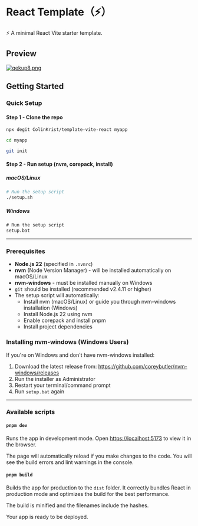 # React Template（⚡️）

⚡️ A minimal React Vite starter template.

## Preview

[![qekup8.png](https://s1.ax1x.com/2022/03/20/qekup8.png)](https://imgtu.com/i/qekup8)

## Getting Started

### Quick Setup

#### Step 1 - Clone the repo

```bash
npx degit ColinKrist/template-vite-react myapp

cd myapp

git init
```

#### Step 2 - Run setup (nvm, corepack, install)

##### macOS/Linux

```bash
# Run the setup script
./setup.sh
```

##### Windows

```cmd
# Run the setup script
setup.bat
```

---

### Prerequisites

- **Node.js 22** (specified in `.nvmrc`)
- **nvm** (Node Version Manager) - will be installed automatically on macOS/Linux
- **nvm-windows** - must be installed manually on Windows
- `git` should be installed (recommended v2.4.11 or higher)
- The setup script will automatically:
  - Install nvm (macOS/Linux) or guide you through nvm-windows installation (Windows)
  - Install Node.js 22 using nvm
  - Enable corepack and install pnpm
  - Install project dependencies

### Installing nvm-windows (Windows Users)

If you're on Windows and don't have nvm-windows installed:

1. Download the latest release from: <https://github.com/coreybutler/nvm-windows/releases>
2. Run the installer as Administrator
3. Restart your terminal/command prompt
4. Run `setup.bat` again

---

### Available scripts

#### `pnpm dev`

Runs the app in development mode.
Open <https://localhost:5173> to view it in the browser.

The page will automatically reload if you make changes to the code.
You will see the build errors and lint warnings in the console.

#### `pnpm build`

Builds the app for production to the `dist` folder.
It correctly bundles React in production mode and optimizes the build for the best performance.

The build is minified and the filenames include the hashes.

Your app is ready to be deployed.
